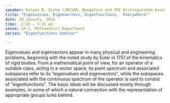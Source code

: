 ```yaml
---
speaker: Kalyan B. Sinha (JNCSAR, Bangalore and IMI Distinguished Associate)
title: "Eigenvalues, Eigenvectors, Eigenfunctions,  Everywhere!"
date: 29 January, 2016
time:  2:15 – 3:15 pm
venue: LH-1, Mathematics Department
series: "Eigenfunctions Seminar"

---
```


Eigenvalues and eigenvectors appear in many physical and engineering 
problems, beginning with the  noted  study by Euler in 1751 of the kinematics 
of rigid bodies. From a mathematical point of view, for an operator of a 
suitable class, acting in a vector space, its point spectrum and associated 
subspaces refer to its "eigenvalues and eigenvectors", while the subspaces 
associated with the continuous spectrum of the operator is said to consist of 
"eigenfunctions". The basic ideas will be discussed mostly through examples, in 
some of which a natural connection with the representation of appropriate 
groups lurks behind.
